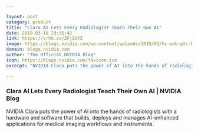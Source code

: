 ```yaml
---

layout: post
category: product
title: "Clara AI Lets Every Radiologist Teach Their Own AI"
date: 2019-03-18 23:35:42
link: https://vrhk.co/2FjGdY5
image: https://blogs.nvidia.com/wp-content/uploads/2019/03/hc-web-gtc-healthcare-cut-graphic-for-blog-1280x680-1.jpg
domain: blogs.nvidia.com
author: "The Official NVIDIA Blog"
icon: https://blogs.nvidia.com/favicon.ico
excerpt: "NVIDIA Clara puts the power of AI into the hands of radiologists with a hardware and software that builds, deploys and manages AI-enhanced applications for medical imaging workflows and instruments."

---
```


### Clara AI Lets Every Radiologist Teach Their Own AI | NVIDIA Blog

NVIDIA Clara puts the power of AI into the hands of radiologists with a hardware and software that builds, deploys and manages AI-enhanced applications for medical imaging workflows and instruments.